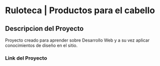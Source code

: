 # Ruloteca | Productos para el cabello

<h2>Descripcion del Proyecto</h2>
Proyecto creado para aprender sobre Desarrollo Web y a su vez aplicar conocimientos de diseño en el sitio.


<h3>Link del Proyecto</h3



